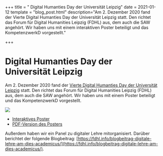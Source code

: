 +++
title = " Digital Humanties Day der Universität Leipzig"
date = 2021-01-12
template = "blog_post.html"
description="Am 2. Dezember 2020 fand der Vierte Digital Humanties Day der Universität Leipzig statt. Den richtet das Forum für Digital Humanities Leipzig (FDHL) aus, dem auch die SAW angehört. Wir haben uns mit einem interaktiven Poster beteiligt und das KompetenzwerkD vorgestellt."

+++

# Digital Humanties Day der Universität Leipzig

Am 2. Dezember 2020 fand der [Vierte Digital Humanties Day der Universität Leipzig]( https://fdhl.info/dhdl-2020/) statt. Den richtet das Forum für Digital Humanities Leipzig (FDHL) aus, dem auch die SAW angehört. Wir haben uns mit einem Poster beteiligt und das KompetenzwerkD vorgestellt.

![](/images/blog/dhday2020/poster.gif)

* [Interaktives Poster](https://kompetenzwerkd.github.io/dh-day-leipzig-2020/)
* [PDF-Version des Posters](https://kompetenzwerkd.github.io/dh-day-leipzig-2020/poster.pdf)

Außerdem haben wir ein Panel zu digitaler Lehre mitorganisiert. Darüber berichtet der folgende Blogbeitrag: [https://fdhl.info/blogbeitrag-digitale-lehre-am-dies-academicus/](https://fdhl.info/blogbeitrag-digitale-lehre-am-dies-academicus/).